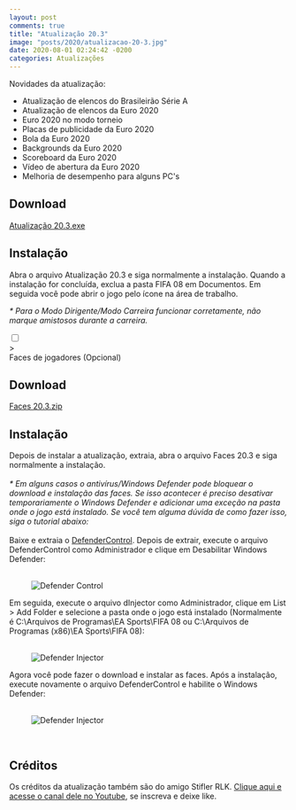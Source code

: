 ```yaml
---
layout: post
comments: true
title: "Atualização 20.3"
image: "posts/2020/atualizacao-20-3.jpg"
date: 2020-08-01 02:24:42 -0200
categories: Atualizações
---
```


Novidades da atualização:
- Atualização de elencos do Brasileirão Série A
- Atualização de elencos da Euro 2020
- Euro 2020 no modo torneio
- Placas de publicidade da Euro 2020
- Bola da Euro 2020
- Backgrounds da Euro 2020
- Scoreboard da Euro 2020
- Vídeo de abertura da Euro 2020
- Melhoria de desempenho para alguns PC's

<h2>Download</h2>
<div class="download">
  <a class="download-button" href="https://bit.ly/39Ms2J1" onclick="captureOutboundLink('https://bit.ly/39Ms2J1'); return false;" data-filesize="180.13 MB">Atualização 20.3.exe</a>
</div>

<h2>Instalação</h2>
Abra o arquivo Atualização 20.3 e siga normalmente a instalação.  
Quando a instalação for concluída, exclua a pasta FIFA 08 em Documentos.  
Em seguida você pode abrir o jogo pelo ícone na área de trabalho.  

<i>* Para o Modo Dirigente/Modo Carreira funcionar corretamente, não marque amistosos durante a carreira.</i>

<div class="faq-content">
    <div class="faq-question">
    <input id="q1" type="checkbox" class="panel">
    <label for="q1" class="panel-title"><div class="plus">></div>
    Faces de jogadores (Opcional)</label>
    <div class="panel-content">
        <h2>Download</h2>
        <div class="download">
          <a class="download-button" href="https://bit.ly/33bThLH" onclick="captureOutboundLink('https://bit.ly/33bThLH'); return false;" data-filesize="34.58 MB">
        Faces 20.3.zip</a>
        </div>
        <h2>Instalação</h2>
        Depois de instalar a atualização, extraia, abra o arquivo Faces 20.3 e siga normalmente a instalação.
        <br>
        <br>
        <i>* Em alguns casos o antivírus/Windows Defender pode bloquear o download e instalação das faces. Se isso acontecer é preciso desativar temporariamente o Windows Defender e adicionar uma exceção na pasta onde o jogo está instalado. Se você tem alguma dúvida de como fazer isso, siga o tutorial abaixo:</i>
        <br>
        <br>
        Baixe e extraia o <a href="https://bit.ly/3geEjYW" onclick="captureOutboundLink('https://bit.ly/3geEjYW'); return false;">DefenderControl</a>. Depois de extrair, execute o arquivo DefenderControl como Administrador e clique em Desabilitar Windows Defender:
        <br>
        <br>
        <figure>
          <img src="{{ "/assets/img/posts/2020/defender-control-2.jpg" | relative_url }}" alt="Defender Control" title="Defender Control">
        </figure>
        Em seguida, execute o arquivo dInjector como Administrador, clique em List > Add Folder e selecione a pasta onde o jogo está instalado (Normalmente é C:\Arquivos de Programas\EA Sports\FIFA 08 ou C:\Arquivos de Programas (x86)\EA Sports\FIFA 08):
        <br>
        <br>
        <figure>
          <img src="{{ "/assets/img/posts/2020/defender-injector.jpg" | relative_url }}" alt="Defender Injector" title="Defender Injector">
        </figure>
        Agora você pode fazer o download e instalar as faces. Após a instalação, execute novamente o arquivo DefenderControl e habilite o Windows Defender:
        <br>
        <br>
        <figure>
          <img src="{{ "/assets/img/posts/2020/defender-control-1.jpg" | relative_url }}" alt="Defender Injector" title="Defender Injector">
        </figure>
    </div>
  </div>
</div>
<br>

<h2>Créditos</h2>
Os créditos da atualização também são do amigo Stifler RLK.  
<a href="https://www.youtube.com/channel/UC54BaCKOKH08zcXqsMTQrrQ" onclick="captureOutboundLink('https://www.youtube.com/channel/UC54BaCKOKH08zcXqsMTQrrQ'); return false;">Clique aqui e acesse o canal dele no Youtube</a>, se inscreva e deixe like.